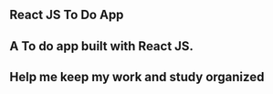 ## React JS To Do App
## A To do app built with React JS. 
## Help me keep my work and study organized
